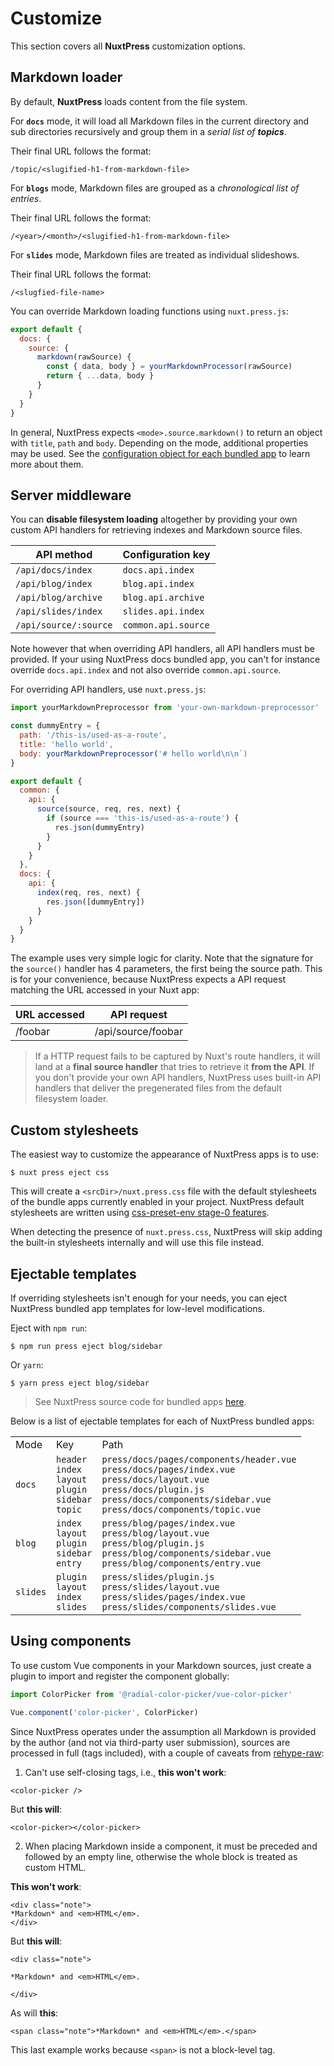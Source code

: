 # Customize

This section covers all **NuxtPress** customization options.

## Markdown loader

By default, **NuxtPress** loads content from the file system.

For **`docs`** mode, it will load all Markdown files in the current directory
and sub directories recursively and group them in a _serial list of **topics**_.

Their final URL follows the format:

```
/topic/<slugified-h1-from-markdown-file>
```

For **`blogs`** mode, Markdown files are grouped as a *_chronological list of
entries_*.

Their final URL follows the format:

```
/<year>/<month>/<slugified-h1-from-markdown-file>
```

For **`slides`** mode, Markdown files are treated as individual slideshows.

Their final URL follows the format:

```
/<slugfied-file-name>
```

You can override Markdown loading functions using `nuxt.press.js`:

```js
export default {
  docs: {
    source: {
      markdown(rawSource) {
        const { data, body } = yourMarkdownProcessor(rawSource)
        return { ...data, body }
      }
    }
  }
}
```

In general, NuxtPress expects `<mode>.source.markdown()` to return an object 
with `title`, `path` and `body`. Depending on the mode, additional properties 
may be used. See the [configuration object for each bundled app][source-code] 
to learn more about them.

## Server middleware

You can **disable filesystem loading** altogether by providing your own custom 
API handlers for retrieving indexes and Markdown source files.

| API method                          | Configuration key                     |
| ----------------------------------- | ------------------------------------- |
| `/api/docs/index`                   | `docs.api.index`                      |
| `/api/blog/index`                   | `blog.api.index`                      |
| `/api/blog/archive`                 | `blog.api.archive`                    |
| `/api/slides/index`                 | `slides.api.index`                    |
| `/api/source/:source`               | `common.api.source`                   |

Note however that when overriding API handlers, all API handlers must be 
provided. If your using NuxtPress docs bundled app, you can't for instance 
override `docs.api.index` and not also override `common.api.source`.

For overriding API handlers, use `nuxt.press.js`:

```js
import yourMarkdownPreprocessor from 'your-own-markdown-preprocessor'

const dummyEntry = {
  path: '/this-is/used-as-a-route',
  title: 'hello world',
  body: yourMarkdownPreprocessor('# hello world\n\n`)
}

export default {
  common: {
    api: {
      source(source, req, res, next) {
        if (source === 'this-is/used-as-a-route') {
          res.json(dummyEntry)
        }
      }
    }
  },
  docs: {
    api: {
      index(req, res, next) {
        res.json([dummyEntry])
      }
    }
  }
}
```

The example uses very simple logic for clarity. Note that the signature for
the `source()` handler has 4 parameters, the first being the source path. This
is for your convenience, because NuxtPress expects a API request matching the 
URL accessed in your Nuxt app:

URL accessed    | API request
--------------- | --------------------
/foobar         | /api/source/foobar

> If a HTTP request fails to be captured by Nuxt's route handlers, it will
> land at a **final source handler** that tries to retrieve it **from the API**.
> If you don't provide your own API handlers, NuxtPress uses built-in API
> handlers that deliver the pregenerated files from the default filesystem loader.

## Custom stylesheets

The easiest way to customize the appearance of NuxtPress apps is to use:

```
$ nuxt press eject css
```

This will create a `<srcDir>/nuxt.press.css` file with the default stylesheets
of the bundle apps currently enabled in your project. NuxtPress default 
stylesheets are written using [css-preset-env stage-0 features][stage-0].

[stage-0]: https://preset-env.cssdb.org/

When detecting the presence of `nuxt.press.css`, NuxtPress will skip adding
the built-in stylesheets internally and will use this file instead.

## Ejectable templates

If overriding stylesheets isn't enough for your needs, you can eject NuxtPress 
bundled app templates for low-level modifications.

Eject with `npm run`:

```shell
$ npm run press eject blog/sidebar
```

Or `yarn`:


```shell
$ yarn press eject blog/sidebar
```

> See NuxtPress source code for bundled apps [here][source-code].

[source-code]: https://github.com/nuxt/press/tree/master/src/blueprints

Below is a list of ejectable templates for each of NuxtPress bundled apps:

<table>
<tr>
<td>Mode</td>
<td>Key</td>
<td>Path</td>
</tr>
<tr>
<td><code>docs</code></td>
<td>
<code>header</code><br>
<code>index</code><br>
<code>layout</code><br>
<code>plugin</code><br>
<code>sidebar</code><br>
<code>topic</code>
</td>
<td>
<code>press/docs/pages/components/header.vue</code><br>
<code>press/docs/pages/index.vue</code><br>
<code>press/docs/layout.vue</code><br>
<code>press/docs/plugin.js</code><br>
<code>press/docs/components/sidebar.vue</code><br>
<code>press/docs/components/topic.vue
</td>
</tr>
<tr>
<td><code>blog</code></td>
<td>
<code>index</code><br>
<code>layout</code><br>
<code>plugin</code><br>
<code>sidebar</code><br>
<code>entry</code>
</td>
<td>
<code>press/blog/pages/index.vue</code><br>
<code>press/blog/layout.vue</code><br>
<code>press/blog/plugin.js</code><br>
<code>press/blog/components/sidebar.vue</code><br>
<code>press/blog/components/entry.vue
</td>
</tr>
<tr>
<td><code>slides</code></td>
<td>
<code>plugin</code><br>
<code>layout</code><br>
<code>index</code><br>
<code>slides</code>
</td>
<td>
<code>press/slides/plugin.js</code><br>
<code>press/slides/layout.vue</code><br>
<code>press/slides/pages/index.vue</code><br>
<code>press/slides/components/slides.vue
</td>
</tr>
</table>


## Using components

To use custom Vue components in your Markdown sources, just create a plugin to 
import and register the component globally:

```js
import ColorPicker from '@radial-color-picker/vue-color-picker'

Vue.component('color-picker', ColorPicker)
```

Since NuxtPress operates under the assumption all Markdown is provided by the
author (and not via third-party user submission), sources are processed in full
(tags included), with a couple of caveats from [rehype-raw][rehype-raw]:

1. Can't use self-closing tags, i.e., **this won't work**:

```markup
<color-picker />
```

But **this will**:

```markup
<color-picker></color-picker>
```

2. When placing Markdown inside a component, it must be preceded and followed
by an empty line, otherwise the whole block is treated as custom HTML.

**This won't work**:

```markup
<div class="note">
*Markdown* and <em>HTML</em>.
</div>
```

But **this will**:

```markup
<div class="note">

*Markdown* and <em>HTML</em>.

</div>
```

As will **this**:

```markup
<span class="note">*Markdown* and <em>HTML</em>.</span>
```

This last example works because `<span>` is not a block-level tag.

[rehype-raw]: https://github.com/rehypejs/rehype-raw
